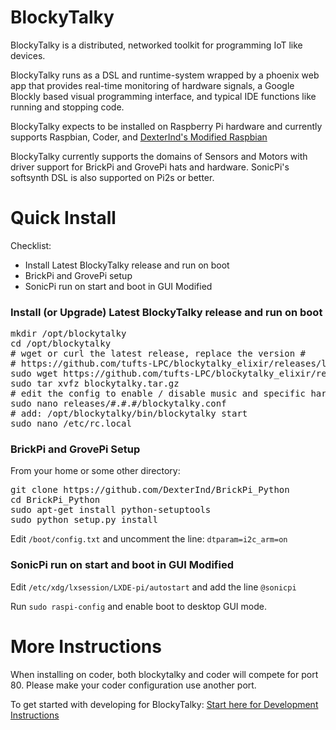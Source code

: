# BlockyTalky
BlockyTalky is a distributed, networked toolkit for programming IoT like devices.

BlockyTalky runs as a DSL and runtime-system wrapped by a phoenix web app that provides real-time monitoring of hardware signals, a Google Blockly based visual programming interface, and typical IDE functions like running and stopping code.

BlockyTalky expects to be installed on Raspberry Pi hardware and currently supports Raspbian, Coder, and [DexterInd's Modified Raspbian](http://www.dexterindustries.com/BrickPi/getting-started/pi-prep/)

BlockyTalky currently supports the domains of Sensors and Motors with driver support for BrickPi and GrovePi hats and hardware. SonicPi's softsynth DSL is also supported on Pi2s or better.

# Quick Install
Checklist:
- Install Latest BlockyTalky release and run on boot
- BrickPi and GrovePi setup
- SonicPi run on start and boot in GUI Modified

### Install (or Upgrade) Latest BlockyTalky release and run on boot

<pre>
mkdir /opt/blockytalky
cd /opt/blockytalky
# wget or curl the latest release, replace the version #
# https://github.com/tufts-LPC/blockytalky_elixir/releases/latest
sudo wget https://github.com/tufts-LPC/blockytalky_elixir/releases/download/v#.#.#/blockytalky.tar.gz
sudo tar xvfz blockytalky.tar.gz
# edit the config to enable / disable music and specific hardware
sudo nano releases/#.#.#/blockytalky.conf
# add: /opt/blockytalky/bin/blockytalky start
sudo nano /etc/rc.local
</pre>

### BrickPi and GrovePi Setup
From your home or some other directory:
<pre>
git clone https://github.com/DexterInd/BrickPi_Python
cd BrickPi_Python
sudo apt-get install python-setuptools
sudo python setup.py install
</pre>

Edit `/boot/config.txt` and uncomment the line: `dtparam=i2c_arm=on`

### SonicPi run on start and boot in GUI Modified

Edit `/etc/xdg/lxsession/LXDE-pi/autostart` and add the line `@sonicpi`

Run `sudo raspi-config` and enable boot to desktop GUI mode.


# More Instructions
When installing on coder, both blockytalky and coder will compete for port 80. Please make your coder configuration use another port.

To get started with developing for BlockyTalky:
[Start here for Development Instructions](https://github.com/tufts-LPC/blockytalky_elixir/wiki/Getting-Started-for-Developers)
